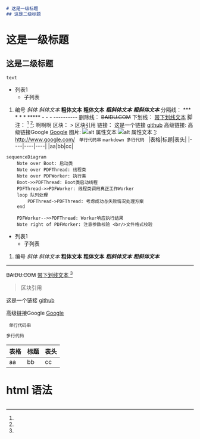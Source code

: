 

```markdown
# 这是一级标题
## 这是二级标题
```

# 这是一级标题
## 这是二级标题

```text```
* 列表1
    - 子列表
1. 编号
*斜体* _斜体文本_ **粗体文本** __粗体文本__ ***粗斜体文本*** ___粗斜体文本___
分隔线： *** * * * ***** - - - ----------
删除线： ~~BAIDU.COM~~
下划线： <u>带下划线文本</u>
脚注： [^要注明的文本] [^要注明的文本]: 啊啊啊
区块： > 区块引用
链接： 这是一个链接 [github](https://www.github.com)
高级链接: 高级链接Google [Google][1]
图片: ![alt 属性文本](图片地址) ![alt 属性文本](图片地址 "可选标题")
[1]: http://www.google.com/
` 单行代码串`
​```markdown 多行代码 ```
|表格|标题|表头|
|----|----|----|
|aa|bb|cc|

```mermaid
sequenceDiagram
    Note over Boot: 启动类
    Note over PDFThread: 线程类
    Note over PDFWorker: 执行类
  	Boot->>PDFThread: Boot类启动线程
    PDFThread->>PDFWorker: 线程类调用真正工作Worker
    loop 队列处理
        PDFThread->PDFThread: 考虑成功与失败情况处理方案
    end
    
    PDFWorker-->>PDFThread: Worker响应执行结果
	Note right of PDFWorker: 注意参数校验 <br/>文件格式校验

```



* 列表1
    - 子列表
1. 编号
    *斜体* _斜体文本_ **粗体文本** __粗体文本__ ***粗斜体文本*** ___粗斜体文本___

----------

  ~~BAIDU.COM~~ <u>带下划线文本 </u>[^要注明的文本]
 > 区块引用

这是一个链接 [github](https://www.github.com) 

高级链接Google [Google][1]

 ` 单行代码串`

```markdown
多行代码 
```

| 表格 | 标题 | 表头 |
| ---- | ---- | ---- |
| aa   | bb   | cc   |

<h1>html 语法</h1>

[^要注明的文本]: 

[1]: http://www.google.com/
```